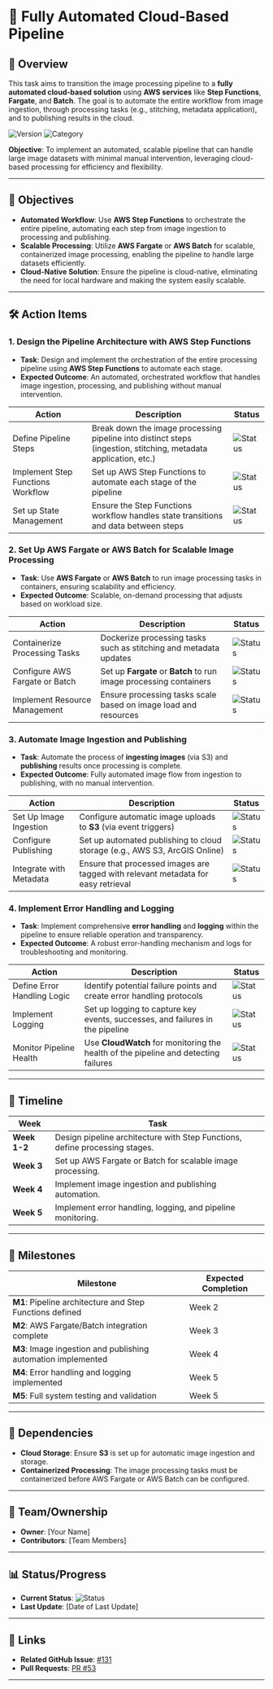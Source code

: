 # 🚀 Fully Automated Cloud-Based Pipeline

## **📖 Overview**
This task aims to transition the image processing pipeline to a **fully automated cloud-based solution** using **AWS services** like **Step Functions**, **Fargate**, and **Batch**. The goal is to automate the entire workflow from image ingestion, through processing tasks (e.g., stitching, metadata application), and to publishing results in the cloud.

![Version](https://img.shields.io/badge/effort-HIGH-red) ![Category](https://img.shields.io/badge/category-Scalable-green)

**Objective**: To implement an automated, scalable pipeline that can handle large image datasets with minimal manual intervention, leveraging cloud-based processing for efficiency and flexibility.

---

## **🎯 Objectives**
- **Automated Workflow**: Use **AWS Step Functions** to orchestrate the entire pipeline, automating each step from image ingestion to processing and publishing.
- **Scalable Processing**: Utilize **AWS Fargate** or **AWS Batch** for scalable, containerized image processing, enabling the pipeline to handle large datasets efficiently.
- **Cloud-Native Solution**: Ensure the pipeline is cloud-native, eliminating the need for local hardware and making the system easily scalable.

---

## **🛠️ Action Items**
### 1. **Design the Pipeline Architecture with AWS Step Functions**
   - **Task**: Design and implement the orchestration of the entire processing pipeline using **AWS Step Functions** to automate each stage.
   - **Expected Outcome**: An automated, orchestrated workflow that handles image ingestion, processing, and publishing without manual intervention.
   
   | Action | Description | Status |
   |--------|-------------|--------|
   | Define Pipeline Steps | Break down the image processing pipeline into distinct steps (ingestion, stitching, metadata application, etc.) | ![Status](https://img.shields.io/badge/status-To--Do-lightgrey) |
   | Implement Step Functions Workflow | Set up AWS Step Functions to automate each stage of the pipeline | ![Status](https://img.shields.io/badge/status-To--Do-lightgrey) |
   | Set up State Management | Ensure the Step Functions workflow handles state transitions and data between steps | ![Status](https://img.shields.io/badge/status-To--Do-lightgrey) |

### 2. **Set Up AWS Fargate or AWS Batch for Scalable Image Processing**
   - **Task**: Use **AWS Fargate** or **AWS Batch** to run image processing tasks in containers, ensuring scalability and efficiency.
   - **Expected Outcome**: Scalable, on-demand processing that adjusts based on workload size.
   
   | Action | Description | Status |
   |--------|-------------|--------|
   | Containerize Processing Tasks | Dockerize processing tasks such as stitching and metadata updates | ![Status](https://img.shields.io/badge/status-To--Do-lightgrey) |
   | Configure AWS Fargate or Batch | Set up **Fargate** or **Batch** to run image processing containers | ![Status](https://img.shields.io/badge/status-To--Do-lightgrey) |
   | Implement Resource Management | Ensure processing tasks scale based on image load and resources | ![Status](https://img.shields.io/badge/status-To--Do-lightgrey) |

### 3. **Automate Image Ingestion and Publishing**
   - **Task**: Automate the process of **ingesting images** (via S3) and **publishing** results once processing is complete.
   - **Expected Outcome**: Fully automated image flow from ingestion to publishing, with no manual intervention.
   
   | Action | Description | Status |
   |--------|-------------|--------|
   | Set Up Image Ingestion | Configure automatic image uploads to **S3** (via event triggers) | ![Status](https://img.shields.io/badge/status-To--Do-lightgrey) |
   | Configure Publishing | Set up automated publishing to cloud storage (e.g., AWS S3, ArcGIS Online) | ![Status](https://img.shields.io/badge/status-To--Do-lightgrey) |
   | Integrate with Metadata | Ensure that processed images are tagged with relevant metadata for easy retrieval | ![Status](https://img.shields.io/badge/status-To--Do-lightgrey) |

### 4. **Implement Error Handling and Logging**
   - **Task**: Implement comprehensive **error handling** and **logging** within the pipeline to ensure reliable operation and transparency.
   - **Expected Outcome**: A robust error-handling mechanism and logs for troubleshooting and monitoring.
   
   | Action | Description | Status |
   |--------|-------------|--------|
   | Define Error Handling Logic | Identify potential failure points and create error handling protocols | ![Status](https://img.shields.io/badge/status-To--Do-lightgrey) |
   | Implement Logging | Set up logging to capture key events, successes, and failures in the pipeline | ![Status](https://img.shields.io/badge/status-To--Do-lightgrey) |
   | Monitor Pipeline Health | Use **CloudWatch** for monitoring the health of the pipeline and detecting failures | ![Status](https://img.shields.io/badge/status-To--Do-lightgrey) |

---

## **📅 Timeline**

| Week | Task |
|------|------|
| **Week 1-2** | Design pipeline architecture with Step Functions, define processing stages. |
| **Week 3** | Set up AWS Fargate or Batch for scalable image processing. |
| **Week 4** | Implement image ingestion and publishing automation. |
| **Week 5** | Implement error handling, logging, and pipeline monitoring. |

---

## **🎯 Milestones**

| Milestone | Expected Completion |
|-----------|---------------------|
| **M1**: Pipeline architecture and Step Functions defined | Week 2 |
| **M2**: AWS Fargate/Batch integration complete | Week 3 |
| **M3**: Image ingestion and publishing automation implemented | Week 4 |
| **M4**: Error handling and logging implemented | Week 5 |
| **M5**: Full system testing and validation | Week 5 |

---

## **🧩 Dependencies**
- **Cloud Storage**: Ensure **S3** is set up for automatic image ingestion and storage.
- **Containerized Processing**: The image processing tasks must be containerized before AWS Fargate or AWS Batch can be configured.

---

## **👥 Team/Ownership**
- **Owner**: [Your Name]
- **Contributors**: [Team Members]

---

## **📊 Status/Progress**
- **Current Status**: ![Status](https://img.shields.io/badge/status-To--Do-lightgrey)
- **Last Update**: [Date of Last Update]

---

## **🔗 Links**
- **Related GitHub Issue**: [#131](https://github.com/yourrepo/issues/131)
- **Pull Requests**: [PR #53](https://github.com/yourrepo/pull/53)

---
